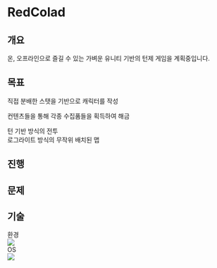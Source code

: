 # RedColad

## 개요

온, 오프라인으로 즐길 수 있는 가벼운 유니티 기반의 턴제 게임을 계획중입니다.

## 목표

직접 분배한 스탯을 기반으로 캐릭터를 작성
  
컨텐츠들을 통해 각종 수집품들을 획득하여 해금
  
턴 기반 방식의 전투  
로그라이트 방식의 무작위 배치된 맵

## 진행



## 문제
## 기술

환경  
<img src="https://img.shields.io/badge/Unity-FFFFFF?style=for-the-badge&logo=Unity&logoColor=FFFFFF">  
OS  
<img src="https://img.shields.io/badge/Windows-3776AB?style=for-the-badge&logo=Windows&logoColor=white">  
